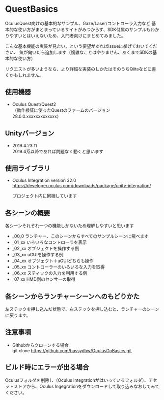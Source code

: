 # QuestBasics

OculusQuest向けの基本的なサンプル、Gaze/Laser/コントローラ入力など
基本的な使い方がまとまっているサイトがみつからず、SDK付属のサンプルもわかりやすいとはいえないため、入門者向けにまとめてみました。

こんな基本機能の実装が見たい、という要望があればissueに挙げておいてください、
気が向いたら追加します（複雑なことはやりません、あくまでSDKの基本的な使い方）

リクエストが多いようなら、より詳細な実装のしかたはそのうちQiitaなどに書くかもしれません。

## 使用機器
* Oculus Quest/Quest2  
（動作検証に使ったQuestのファームのバージョン　28.0.0.xxxxxxxxxxxxx）

## Unityバージョン
* 2019.4.23.f1  
2019.4系以降であれば問題なく動くと思います  

## 使用ライブラリ
* Oculus Integration version 32.0  
<https://developer.oculus.com/downloads/package/unity-integration/>

  プロジェクト内に同梱しています

## 各シーンの概要
各シーンそれぞれ一つの機能しかないため理解しやすいと思います 
* _00_0 		ランチャー、このシーンからすべてのサンプルシーンに飛べます  
* _01_xx		いろいろなコントローラを表示  
* _02_xx		オブジェクトを操作する例  
* _03_xx		uGUIを操作する例  
* _04_xx		オブジェクト＋uGUIどちらも操作  
* _05_xx		コントローラーのいろいろな入力を取得  
* _06_xx		スティックの入力を利用する例  
* _07_xx		HMD側のセンサーの取得  

## 各シーンからランチャーシーンへのもどりかた
左ステックを押し込んだ状態で、右ステックを押し込むと、ランチャーのシーンに戻ります。


## 注意事項
* Githubからクローンする場合  
git clone https://github.com/hassydhw/OculusGoBasics.git

## ビルド時にエラーが出る場合
Oculusフォルダを削除し（Oculus Integrationがはいっているフォルダ）、アセットストアから、Oculus Ingegrationをダウンロードして取り込みなおしてみてください。
